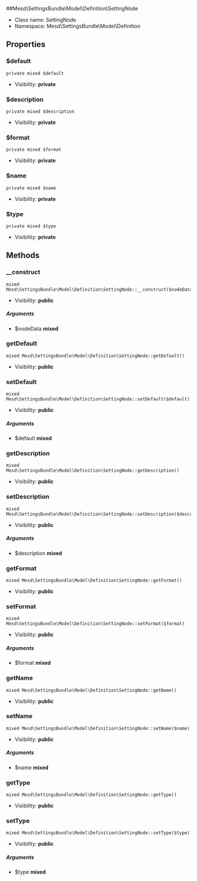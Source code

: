 ##Mesd\SettingsBundle\Model\Definition\SettingNode






* Class name: SettingNode
* Namespace: Mesd\SettingsBundle\Model\Definition





Properties
----------


### $default

    private mixed $default





* Visibility: **private**


### $description

    private mixed $description





* Visibility: **private**


### $format

    private mixed $format





* Visibility: **private**


### $name

    private mixed $name





* Visibility: **private**


### $type

    private mixed $type





* Visibility: **private**


Methods
-------


### __construct

    mixed Mesd\SettingsBundle\Model\Definition\SettingNode::__construct($nodeData)





* Visibility: **public**


##### Arguments
* $nodeData **mixed**



### getDefault

    mixed Mesd\SettingsBundle\Model\Definition\SettingNode::getDefault()





* Visibility: **public**




### setDefault

    mixed Mesd\SettingsBundle\Model\Definition\SettingNode::setDefault($default)





* Visibility: **public**


##### Arguments
* $default **mixed**



### getDescription

    mixed Mesd\SettingsBundle\Model\Definition\SettingNode::getDescription()





* Visibility: **public**




### setDescription

    mixed Mesd\SettingsBundle\Model\Definition\SettingNode::setDescription($description)





* Visibility: **public**


##### Arguments
* $description **mixed**



### getFormat

    mixed Mesd\SettingsBundle\Model\Definition\SettingNode::getFormat()





* Visibility: **public**




### setFormat

    mixed Mesd\SettingsBundle\Model\Definition\SettingNode::setFormat($format)





* Visibility: **public**


##### Arguments
* $format **mixed**



### getName

    mixed Mesd\SettingsBundle\Model\Definition\SettingNode::getName()





* Visibility: **public**




### setName

    mixed Mesd\SettingsBundle\Model\Definition\SettingNode::setName($name)





* Visibility: **public**


##### Arguments
* $name **mixed**



### getType

    mixed Mesd\SettingsBundle\Model\Definition\SettingNode::getType()





* Visibility: **public**




### setType

    mixed Mesd\SettingsBundle\Model\Definition\SettingNode::setType($type)





* Visibility: **public**


##### Arguments
* $type **mixed**


